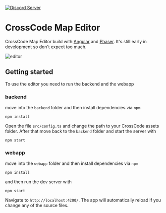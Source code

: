 [![Discord Server](https://img.shields.io/discord/382339402338402315.svg?label=Discord%20Server)](https://discord.gg/SJmMZKy)
# CrossCode Map Editor

CrossCode Map Editor build with [Angular](https://angular.io/) and [Phaser](https://phaser.io/). It's still early in development so don't expect too much.

![editor](https://user-images.githubusercontent.com/9483499/29732155-acc24a46-89e7-11e7-9500-7fd1066a01a0.png)


## Getting started

To use the editor you need to run the backend and the webapp

### backend
move into the `backend` folder and then install dependencies via `npm`
```
npm install
```
Open the file `src/config.ts` and change the path to your CrossCode assets folder.
After that move back to the `backend` folder and start the server with
```
npm start
```

### webapp
move into the `webapp` folder and then install dependencies via `npm`
```
npm install
```
and then run the dev server with
```
npm start
```

Navigate to `http://localhost:4200/`. The app will automatically reload if you change any of the source files.
